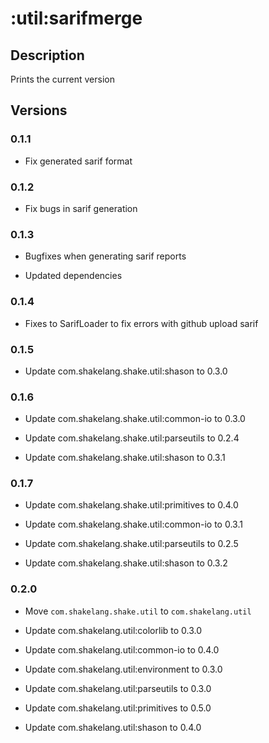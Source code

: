 # :util:sarifmerge

## Description

Prints the current version

## Versions

### 0.1.1

* Fix generated sarif format

### 0.1.2

* Fix bugs in sarif generation

### 0.1.3

* Bugfixes when generating sarif reports

* Updated dependencies

### 0.1.4

* Fixes to SarifLoader to fix errors with github upload sarif

### 0.1.5

* Update com.shakelang.shake.util:shason to 0.3.0

### 0.1.6

* Update com.shakelang.shake.util:common-io to 0.3.0

* Update com.shakelang.shake.util:parseutils to 0.2.4

* Update com.shakelang.shake.util:shason to 0.3.1

### 0.1.7

* Update com.shakelang.shake.util:primitives to 0.4.0

* Update com.shakelang.shake.util:common-io to 0.3.1

* Update com.shakelang.shake.util:parseutils to 0.2.5

* Update com.shakelang.shake.util:shason to 0.3.2

### 0.2.0

* Move `com.shakelang.shake.util` to `com.shakelang.util`

* Update com.shakelang.util:colorlib to 0.3.0

* Update com.shakelang.util:common-io to 0.4.0

* Update com.shakelang.util:environment to 0.3.0

* Update com.shakelang.util:parseutils to 0.3.0

* Update com.shakelang.util:primitives to 0.5.0

* Update com.shakelang.util:shason to 0.4.0